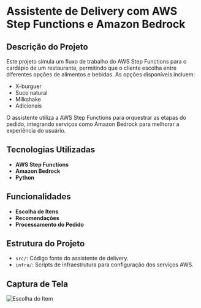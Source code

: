# Assistente de Delivery com AWS Step Functions e Amazon Bedrock

## Descrição do Projeto

Este projeto simula um fluxo de trabalho do AWS Step Functions para o cardápio de um restaurante, permitindo que o cliente escolha entre diferentes opções de alimentos e bebidas. As opções disponíveis incluem:

- X-burguer
- Suco natural
- Milkshake
- Adicionais

O assistente utiliza a AWS Step Functions para orquestrar as etapas do pedido, integrando serviços como Amazon Bedrock para melhorar a experiência do usuário.

## Tecnologias Utilizadas

- **AWS Step Functions**
- **Amazon Bedrock**
- **Python**

## Funcionalidades

- **Escolha de Itens**
- **Recomendações**
- **Processamento do Pedido**

## Estrutura do Projeto

- `src/`: Código fonte do assistente de delivery.
- `infra/`: Scripts de infraestrutura para configuração dos serviços AWS.


## Captura de Tela

![Escolha do Item](screenshots/captura%20de%20tela.png)


